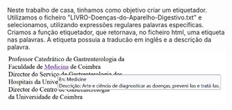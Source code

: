 Neste trabalho de casa, tinhamos como objetivo criar um etiquetador. Utilizamos o ficheiro "LIVRO-Doenças-do-Aparelho-Digestivo.txt" e selecionamos, utilizando expressões regulares palavras específicas. Criamos a função etiquetador, que retornava, no ficheiro html, uma etiqueta nas palavras. A etiqueta possuia a traducão em inglês e a descrição da palavra.
![img](<exemplo.png>)
